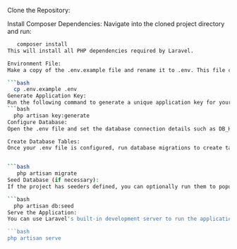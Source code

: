 Clone the Repository:



Install Composer Dependencies:
Navigate into the cloned project directory and run:

```bash
   composer install
This will install all PHP dependencies required by Laravel.

Environment File:
Make a copy of the .env.example file and rename it to .env. This file contains environment-specific settings, including database configuration.

```bash
  cp .env.example .env
Generate Application Key:
Run the following command to generate a unique application key for your Laravel application:
```bash
  php artisan key:generate
Configure Database:
Open the .env file and set the database connection details such as DB_HOST, DB_PORT, DB_DATABASE, DB_USERNAME, and DB_PASSWORD to match your local MySQL database setup.

Create Database Tables:
Once your .env file is configured, run database migrations to create tables in the database:


```bash
   php artisan migrate
Seed Database (if necessary):
If the project has seeders defined, you can optionally run them to populate the database with sample data:

```bash
  php artisan db:seed
Serve the Application:
You can use Laravel's built-in development server to run the application:

```bash
php artisan serve
